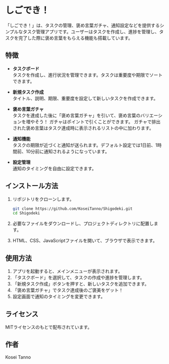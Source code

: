 # しごでき！

「しごでき！」は、タスクの管理、褒め言葉ガチャ、通知設定などを提供するシンプルなタスク管理アプリです。ユーザーはタスクを作成し、進捗を管理し、タスクを完了した際に褒め言葉をもらえる機能も搭載しています。

## 特徴

- **タスクボード**  
  タスクを作成し、進行状況を管理できます。タスクは重要度や期限でソートできます。

- **新規タスク作成**  
  タイトル、説明、期限、重要度を設定して新しいタスクを作成できます。

- **褒め言葉ガチャ**  
  タスクを達成した後に「褒め言葉ガチャ」を引いて、褒め言葉のバリエーションを増やそう！
  ガチャはポイントで引くことができます。
  ガチャで排出された褒め言葉はタスク達成時に表示されるリストの中に加わります。

- **通知機能**  
  タスクの期限が近づくと通知が送られます。デフォルト設定では1日前、1時間前、10分前に通知されるようになっています。

- **設定管理**  
  通知のタイミングを自由に設定できます。

## インストール方法

1. リポジトリをクローンします。

    ```bash
    git clone https://github.com/KoseiTanno/Shigodeki.git
    cd Shigodeki
    ```

2. 必要なファイルをダウンロードし、プロジェクトディレクトリに配置します。

3. HTML、CSS、JavaScriptファイルを開いて、ブラウザで表示できます。

## 使用方法

1. アプリを起動すると、メインメニューが表示されます。
2. 「タスクボード」を選択して、タスクの作成や進捗を管理します。
3. 「新規タスク作成」ボタンを押すと、新しいタスクを追加できます。
4. 「褒め言葉ガチャ」でタスク達成後のご褒美をゲット！
5. 設定画面で通知のタイミングを変更できます。


## ライセンス

MITライセンスのもとで配布されています。

## 作者

Kosei Tanno

